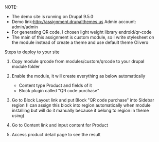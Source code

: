 NOTE:
+ The demo site is running on Drupal 9.5.0
+ Demo link:http://assignment.drupalthemes.us
 Admin account: admin/admin
+ For generating QR code, I chosen light weight library endroid/qr-code
+ The main of this assignment is custom module, so I write stylesheet on the module instead of create a theme
 and use default theme Olivero

Steps to deploy to your site

1. Copy module qrcode from modules/custom/qrcode to your drupal module folder

2. Enable the module, it will create everything as below automatically

    + Content type Product and fields of it
    + Block plugin called "QR code purchase"

3. Go to Block Layout link and put Block "QR code purchase" into Sidebar region
(I can assign this block into region automatically when module installing 
but will do it manually because it belong to region in theme using)

4. Go to Content link and input content for Product

5. Access product detail page to see the result

